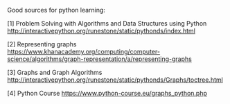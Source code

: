 Good sources for python learning:


[1] Problem Solving with Algorithms and Data Structures using Python
    http://interactivepython.org/runestone/static/pythonds/index.html





[2] Representing graphs
    https://www.khanacademy.org/computing/computer-science/algorithms/graph-representation/a/representing-graphs







[3] Graphs and Graph Algorithms
    http://interactivepython.org/runestone/static/pythonds/Graphs/toctree.html




[4] Python Course
    https://www.python-course.eu/graphs_python.php

